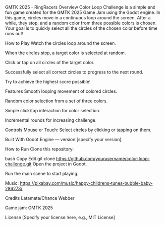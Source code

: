 GMTK 2025 - RingRacers
Overview
Color Loop Challenge is a simple and fun game created for the GMTK 2025 Game Jam using the Godot engine. In this game, circles move in a continuous loop around the screen. After a while, they stop, and a random color from three possible colors is chosen. Your goal is to quickly select all the circles of the chosen color before time runs out!

How to Play
Watch the circles loop around the screen.

When the circles stop, a target color is selected at random.

Click or tap on all circles of the target color.

Successfully select all correct circles to progress to the next round.

Try to achieve the highest score possible!

Features
Smooth looping movement of colored circles.

Random color selection from a set of three colors.

Simple click/tap interaction for color selection.

Incremental rounds for increasing challenge.

Controls
Mouse or Touch: Select circles by clicking or tapping on them.

Built With
Godot Engine — version [specify your version]

How to Run
Clone this repository:

bash
Copy
Edit
git clone https://github.com/yourusername/color-loop-challenge.git
Open the project in Godot.

Run the main scene to start playing.

Music: https://pixabay.com/music/happy-childrens-tunes-bubble-baby-286273/

Credits
Latamata/Chance Webber

Game jam: GMTK 2025

License
[Specify your license here, e.g., MIT License]
